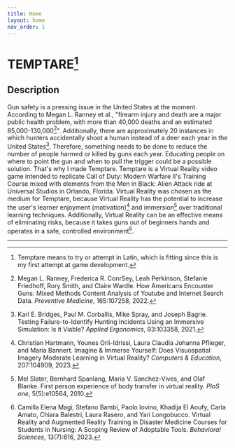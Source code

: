 ```yaml
---
title: Home
layout: home
nav_order: 1
---
```


# TEMPTARE[^1]
## Description
Gun safety is a pressing issue in the United States at the moment. According to Megan L. Ranney et al., "firearm injury and death are a major public health problem, with more than 40,000 deaths and an estimated 85,000-130,000[^2]". Additionally, there are approximately 20 instances in which hunters accidentally shoot a human instead of a deer each year in the United States[^3]. Therefore, something needs to be done to reduce the number of people harmed or killed by guns each year. Educating people on where to point the gun and when to pull the trigger could be a possible solution. That's why I made Temptare. Temptare is a Virtual Reality video game intended to replicate Call of Duty: Modern Warfare II's Training Course mixed with elements from the Men in Black: Alien Attack ride at Universal Studios in Orlando, Florida. Virtual Reality was chosen as the medium for Temptare, because Virtual Reality has the potential to increase the user's learner enjoyment (motivation)[^4] and immersion[^5] over traditional learning techniques. Additionally, Virtual Reality can be an effective means of eliminating risks, because it takes guns out of beginners hands and operates in a safe, controlled environment[^6].

----

[^1]: Temptare means to try or attempt in Latin, which is fitting since this is my first attempt at game development.
[^2]: Megan L. Ranney, Frederica R. ConrSey, Leah Perkinson, Stefanie Friedhoff, Rory Smith, and Claire Wardle. How Americans Encounter Guns: Mixed Methods Content Analysis of Youtube and Internet Search Data. _Preventive Medicine_, 165:107258, 2022.
[^3]: Karl E. Bridges, Paul M. Corballis, Mike Spray, and Joseph Bagrie. Testing Failure-to-Identify Hunting Incidents Using an Immersive Simulation: Is it Viable? _Applied Ergonomics_, 93:103358, 2021.
[^4]: Christian Hartmann, Younes Orli-Idrissi, Laura Claudia Johanna Pflieger, and Maria Bannert. Imagine & Immerse Yourself: Does Visuospatial Imagery Moderate Learning in Virtual Reality? _Computers & Education_, 207:104909, 2023.
[^5]: Mel Slater, Bernhard Spanlang, Maria V. Sanchez-Vives, and Olaf Blanke. First person experience of body transfer in virtual reality. _PloS one_, 5(5):e10564, 2010.
[^6]: Camilla Elena Magi, Stefano Bambi, Paolo Iovino, Khadija El Aoufy, Carla Amato, Chiara Balestri, Laura Rasero, and Yari Longobucco. Virtual Reality and Augmented Reality Training in Disaster Medicine Courses for Students in Nursing: A Scoping Review of Adoptable Tools. _Behavioral Sciences_, 13(7):616, 2023.